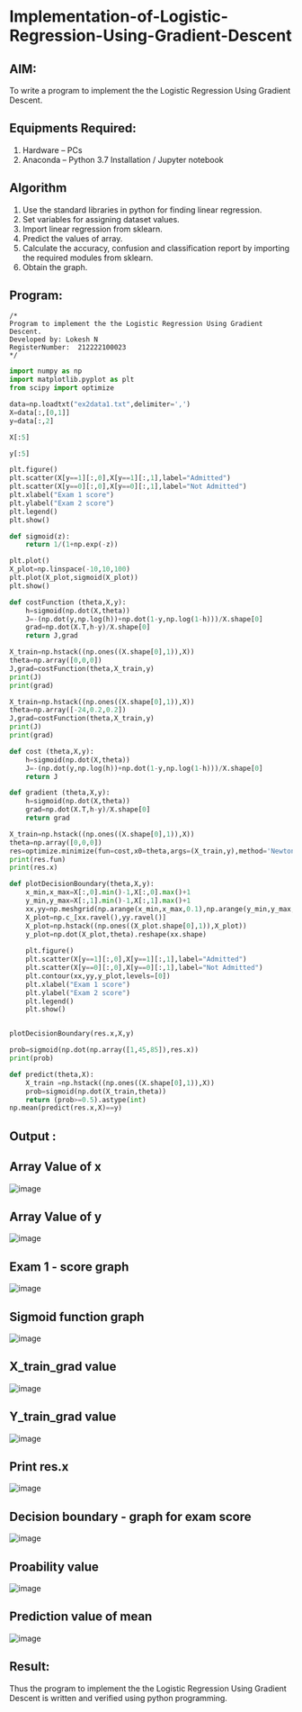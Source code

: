 # Implementation-of-Logistic-Regression-Using-Gradient-Descent

## AIM:
To write a program to implement the the Logistic Regression Using Gradient Descent.

## Equipments Required:
1. Hardware – PCs
2. Anaconda – Python 3.7 Installation / Jupyter notebook

## Algorithm
1. Use the standard libraries in python for finding linear regression.
2. Set variables for assigning dataset values.
3. Import linear regression from sklearn.
4. Predict the values of array.
5. Calculate the accuracy, confusion and classification report by importing the required modules from sklearn.
6. Obtain the graph.

## Program:
```
/*
Program to implement the the Logistic Regression Using Gradient Descent.
Developed by: Lokesh N
RegisterNumber:  212222100023
*/
```
```python
import numpy as np
import matplotlib.pyplot as plt
from scipy import optimize

data=np.loadtxt("ex2data1.txt",delimiter=',')
X=data[:,[0,1]]
y=data[:,2]

X[:5]

y[:5]

plt.figure()
plt.scatter(X[y==1][:,0],X[y==1][:,1],label="Admitted")
plt.scatter(X[y==0][:,0],X[y==0][:,1],label="Not Admitted")
plt.xlabel("Exam 1 score")
plt.ylabel("Exam 2 score")
plt.legend()
plt.show()

def sigmoid(z):
    return 1/(1+np.exp(-z))

plt.plot()
X_plot=np.linspace(-10,10,100)
plt.plot(X_plot,sigmoid(X_plot))
plt.show()

def costFunction (theta,X,y):
    h=sigmoid(np.dot(X,theta))
    J=-(np.dot(y,np.log(h))+np.dot(1-y,np.log(1-h)))/X.shape[0]
    grad=np.dot(X.T,h-y)/X.shape[0]
    return J,grad

X_train=np.hstack((np.ones((X.shape[0],1)),X))
theta=np.array([0,0,0])
J,grad=costFunction(theta,X_train,y)
print(J)
print(grad)

X_train=np.hstack((np.ones((X.shape[0],1)),X))
theta=np.array([-24,0.2,0.2])
J,grad=costFunction(theta,X_train,y)
print(J)
print(grad)

def cost (theta,X,y):
    h=sigmoid(np.dot(X,theta))
    J=-(np.dot(y,np.log(h))+np.dot(1-y,np.log(1-h)))/X.shape[0]
    return J

def gradient (theta,X,y):
    h=sigmoid(np.dot(X,theta))
    grad=np.dot(X.T,h-y)/X.shape[0]
    return grad

X_train=np.hstack((np.ones((X.shape[0],1)),X))
theta=np.array([0,0,0])
res=optimize.minimize(fun=cost,x0=theta,args=(X_train,y),method='Newton-CG',jac=gradient)
print(res.fun)
print(res.x)

def plotDecisionBoundary(theta,X,y):
    x_min,x_max=X[:,0].min()-1,X[:,0].max()+1
    y_min,y_max=X[:,1].min()-1,X[:,1].max()+1
    xx,yy=np.meshgrid(np.arange(x_min,x_max,0.1),np.arange(y_min,y_max,0.1))
    X_plot=np.c_[xx.ravel(),yy.ravel()]
    X_plot=np.hstack((np.ones((X_plot.shape[0],1)),X_plot))
    y_plot=np.dot(X_plot,theta).reshape(xx.shape)
    
    plt.figure()
    plt.scatter(X[y==1][:,0],X[y==1][:,1],label="Admitted")
    plt.scatter(X[y==0][:,0],X[y==0][:,1],label="Not Admitted")
    plt.contour(xx,yy,y_plot,levels=[0])
    plt.xlabel("Exam 1 score")
    plt.ylabel("Exam 2 score")
    plt.legend()
    plt.show()


plotDecisionBoundary(res.x,X,y)

prob=sigmoid(np.dot(np.array([1,45,85]),res.x))
print(prob)

def predict(theta,X):
    X_train =np.hstack((np.ones((X.shape[0],1)),X))
    prob=sigmoid(np.dot(X_train,theta))
    return (prob>=0.5).astype(int)
np.mean(predict(res.x,X)==y)
```
## Output :
## Array Value of x

![image](https://github.com/lokeshnarayanan/-Implementation-of-Logistic-Regression-Using-Gradient-Descent/assets/119393019/9e553339-47f1-491c-87c0-e5b3c91a68e4)

## Array Value of y

![image](https://github.com/lokeshnarayanan/-Implementation-of-Logistic-Regression-Using-Gradient-Descent/assets/119393019/bc43c506-bbff-4c09-aa5b-e47c5f5258b2)

## Exam 1 - score graph

![image](https://github.com/lokeshnarayanan/-Implementation-of-Logistic-Regression-Using-Gradient-Descent/assets/119393019/68a16c17-5455-478a-973c-d0aaaed590ec)

## Sigmoid function graph

![image](https://github.com/lokeshnarayanan/-Implementation-of-Logistic-Regression-Using-Gradient-Descent/assets/119393019/79cae205-9d2e-43d7-b7bf-dcc8e288919e)

## X_train_grad value

![image](https://github.com/lokeshnarayanan/-Implementation-of-Logistic-Regression-Using-Gradient-Descent/assets/119393019/e671a115-f37d-4b5b-aeae-effada34a5b0)

## Y_train_grad value

![image](https://github.com/lokeshnarayanan/-Implementation-of-Logistic-Regression-Using-Gradient-Descent/assets/119393019/8f76cff4-a343-43d4-a4b5-0578420ca87d)

## Print res.x

![image](https://github.com/lokeshnarayanan/-Implementation-of-Logistic-Regression-Using-Gradient-Descent/assets/119393019/ec23d841-e7e0-40e9-8f35-3da598f22f9b)

## Decision boundary - graph for exam score

![image](https://github.com/lokeshnarayanan/-Implementation-of-Logistic-Regression-Using-Gradient-Descent/assets/119393019/3cbb8666-6584-4407-9e1b-3c7ab859187c)

## Proability value
![image](https://github.com/lokeshnarayanan/-Implementation-of-Logistic-Regression-Using-Gradient-Descent/assets/119393019/8791e4a0-d0b2-4221-841e-8e4171d4cf24)


## Prediction value of mean
![image](https://github.com/lokeshnarayanan/-Implementation-of-Logistic-Regression-Using-Gradient-Descent/assets/119393019/6a9bbb76-89d3-490a-a108-3564d2051168)

## Result:
Thus the program to implement the the Logistic Regression Using Gradient Descent is written and verified using python programming.

